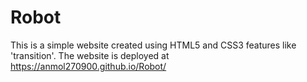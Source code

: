 # Robot
This is a simple website created using HTML5 and CSS3 features like 'transition'. The website is deployed at  https://anmol270900.github.io/Robot/
